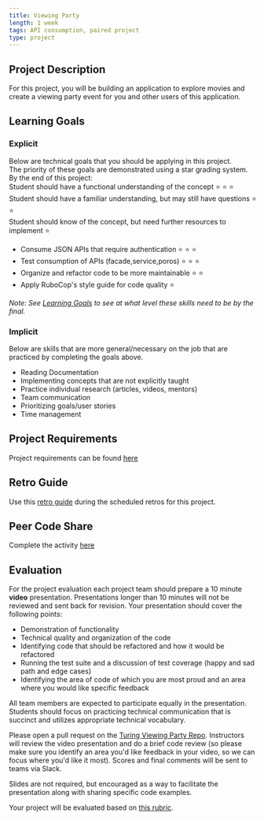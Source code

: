 ```yaml
---
title: Viewing Party
length: 1 week
tags: API consumption, paired project
type: project
---
```


## Project Description

For this project, you will be building an application to explore movies and create a viewing party event for you and other users of this application.

## Learning Goals

### Explicit
Below are technical goals that you should be applying in this project.<br>
The priority of these goals are demonstrated using a star grading system.<br>
By the end of this project: <br>
  Student should have a functional understanding of the concept ⭐ ⭐ ⭐ <br>
  Student should have a familiar understanding, but may still have questions ⭐ ⭐ <br>
  Student should know of the concept, but need further resources to implement ⭐

* Consume JSON APIs that require authentication ⭐ ⭐ ⭐
* Test consumption of APIs (facade,service,poros) ⭐ ⭐ ⭐
* Organize and refactor code to be more maintainable ⭐ ⭐  
* Apply RuboCop's style guide for code quality ⭐

_Note: See [Learning Goals](../../misc/learning_goals) to see at what level these skills need to be by the final._

### Implicit
Below are skills that are more general/necessary on the job that are practiced by completing the goals above.

* Reading Documentation
* Implementing concepts that are not explicitly taught
* Practice individual research (articles, videos, mentors)
* Team communication
* Prioritizing goals/user stories
* Time management

## Project Requirements

Project requirements can be found [here](./requirements)

## Retro Guide

Use this [retro guide](../retro_guide) during the scheduled retros for this project.

## Peer Code Share

Complete the activity [here](../peer_code_share)

## Evaluation
For the project evaluation each project team should prepare a 10 minute **video** presentation. Presentations longer than 10 minutes will not be reviewed and sent back for revision. Your presentation should cover the following points:

 - Demonstration of functionality  
 - Technical quality and organization of the code
 - Identifying code that should be refactored and how it would be refactored
 - Running the test suite and a discussion of test coverage (happy and sad path and edge cases)
 - Identifying the area of code of which you are most proud and an area where you would like specific feedback

All team members are expected to participate equally in the presentation. Students should focus on practicing technical communication that is succinct and utilizes appropriate technical vocabulary.

Please open a pull request on the [Turing Viewing Party Repo](https://github.com/turingschool-examples/viewing_party_lite). Instructors will review the video presentation and do a brief code review (so please make sure you identify an area you'd like feedback in your video, so we can focus where you'd like it most). Scores and final comments will be sent to teams via Slack.

Slides are not required, but encouraged as a way to facilitate the presentation along with sharing specific code examples.

Your project will be evaluated based on [this rubric](./rubric).
